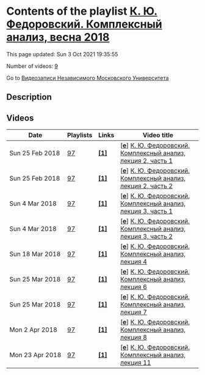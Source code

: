 # Contents of the playlist [К. Ю. Федоровский. Комплексный анализ, весна 2018](https://www.youtube.com/playlist?list=PLp9ABVh6_x4H2TM7q2f-Lv4QDUuflxwR-)

This page updated: Sun 3 Oct 2021 19:35:55

Number of videos: [9](#videos)

Go to [Видеозаписи Независимого Московского Университета](../README.md)

## Description



## Videos

|Date|Playlists|Links|Video title|
|---|---|---|---|
| Sun&nbsp;25&nbsp;Feb&nbsp;2018 | [97](../playlists/97 "К. Ю. Федоровский. Комплексный анализ, весна 2018") | [**[1]**](http://ium.mccme.ru/s18/Complex_Analysis_2018.pdf) | [[**e**](https://studio.youtube.com/video/fauIoWo-9ko/edit "Edit")] [К. Ю. Федоровский. Комплексный анализ, лекция 2, часть 1](https://www.youtube.com/watch?v=fauIoWo-9ko&list=PLp9ABVh6_x4H2TM7q2f-Lv4QDUuflxwR- "Спецкурс НМУ.&#013;16 февраля 2018 г. 17:30, НМУ 310 (Москва, Большой Власьевский пер., 11)&#013;http://ium.mccme.ru/s18/Complex&#95;Analysis&#95;2018.pdf") |
| Sun&nbsp;25&nbsp;Feb&nbsp;2018 | [97](../playlists/97 "К. Ю. Федоровский. Комплексный анализ, весна 2018") | [**[1]**](http://ium.mccme.ru/s18/Complex_Analysis_2018.pdf) | [[**e**](https://studio.youtube.com/video/xZLV951B0o4/edit "Edit")] [К. Ю. Федоровский. Комплексный анализ, лекция 2, часть 2](https://www.youtube.com/watch?v=xZLV951B0o4&list=PLp9ABVh6_x4H2TM7q2f-Lv4QDUuflxwR- "Спецкурс НМУ.&#013;16 февраля 2018 г. 17:30, НМУ 310 (Москва, Большой Власьевский пер., 11)&#013;http://ium.mccme.ru/s18/Complex&#95;Analysis&#95;2018.pdf") |
| Sun&nbsp;4&nbsp;Mar&nbsp;2018 | [97](../playlists/97 "К. Ю. Федоровский. Комплексный анализ, весна 2018") | [**[1]**](http://ium.mccme.ru/s18/Complex_Analysis_2018.pdf) | [[**e**](https://studio.youtube.com/video/PEKV9Z3yndQ/edit "Edit")] [К. Ю. Федоровский. Комплексный анализ, лекция 3, часть 1](https://www.youtube.com/watch?v=PEKV9Z3yndQ&list=PLp9ABVh6_x4H2TM7q2f-Lv4QDUuflxwR- "Спецкурс НМУ.&#013;23 февраля 2018 г. 17:30, НМУ 310 (Москва, Большой Власьевский пер., 11)&#013;http://ium.mccme.ru/s18/Complex&#95;Analysis&#95;2018.pdf") |
| Sun&nbsp;4&nbsp;Mar&nbsp;2018 | [97](../playlists/97 "К. Ю. Федоровский. Комплексный анализ, весна 2018") | [**[1]**](http://ium.mccme.ru/s18/Complex_Analysis_2018.pdf) | [[**e**](https://studio.youtube.com/video/tBYzgBWYF-0/edit "Edit")] [К. Ю. Федоровский. Комплексный анализ, лекция 3, часть 2](https://www.youtube.com/watch?v=tBYzgBWYF-0&list=PLp9ABVh6_x4H2TM7q2f-Lv4QDUuflxwR- "Спецкурс НМУ.&#013;23 февраля 2018 г. 17:30, НМУ 310 (Москва, Большой Власьевский пер., 11)&#013;http://ium.mccme.ru/s18/Complex&#95;Analysis&#95;2018.pdf") |
| Sun&nbsp;18&nbsp;Mar&nbsp;2018 | [97](../playlists/97 "К. Ю. Федоровский. Комплексный анализ, весна 2018") | [**[1]**](http://ium.mccme.ru/s18/Complex_Analysis_2018.pdf) | [[**e**](https://studio.youtube.com/video/vmuNqdRS7Qk/edit "Edit")] [К. Ю. Федоровский. Комплексный анализ, лекция 4](https://www.youtube.com/watch?v=vmuNqdRS7Qk&list=PLp9ABVh6_x4H2TM7q2f-Lv4QDUuflxwR- "Спецкурс НМУ.&#013;2 марта 2018 г. 17:30, НМУ 310 (Москва, Большой Власьевский пер., 11)&#013;http://ium.mccme.ru/s18/Complex&#95;Analysis&#95;2018.pdf") |
| Sun&nbsp;25&nbsp;Mar&nbsp;2018 | [97](../playlists/97 "К. Ю. Федоровский. Комплексный анализ, весна 2018") | [**[1]**](http://ium.mccme.ru/s18/Complex_Analysis_2018.pdf) | [[**e**](https://studio.youtube.com/video/69ZoxKePYSc/edit "Edit")] [К. Ю. Федоровский. Комплексный анализ, лекция 6](https://www.youtube.com/watch?v=69ZoxKePYSc&list=PLp9ABVh6_x4H2TM7q2f-Lv4QDUuflxwR- "Спецкурс НМУ.&#013;16 марта 2018 г. 17:30, НМУ 310 (Москва, Большой Власьевский пер., 11)&#013;http://ium.mccme.ru/s18/Complex&#95;Analysis&#95;2018.pdf") |
| Sun&nbsp;25&nbsp;Mar&nbsp;2018 | [97](../playlists/97 "К. Ю. Федоровский. Комплексный анализ, весна 2018") | [**[1]**](http://ium.mccme.ru/s18/Complex_Analysis_2018.pdf) | [[**e**](https://studio.youtube.com/video/mJ4p84nwSak/edit "Edit")] [К. Ю. Федоровский. Комплексный анализ, лекция 7](https://www.youtube.com/watch?v=mJ4p84nwSak&list=PLp9ABVh6_x4H2TM7q2f-Lv4QDUuflxwR- "Спецкурс НМУ.&#013;23 марта 2018 г. 17:30, НМУ 310 (Москва, Большой Власьевский пер., 11)&#013;http://ium.mccme.ru/s18/Complex&#95;Analysis&#95;2018.pdf") |
| Mon&nbsp;2&nbsp;Apr&nbsp;2018 | [97](../playlists/97 "К. Ю. Федоровский. Комплексный анализ, весна 2018") | [**[1]**](http://ium.mccme.ru/s18/Complex_Analysis_2018.pdf) | [[**e**](https://studio.youtube.com/video/iyst82k2L-Q/edit "Edit")] [К. Ю. Федоровский. Комплексный анализ, лекция 8](https://www.youtube.com/watch?v=iyst82k2L-Q&list=PLp9ABVh6_x4H2TM7q2f-Lv4QDUuflxwR- "Спецкурс НМУ.&#013;30 марта 2018 г. 17:30, НМУ 310 (Москва, Большой Власьевский пер., 11)&#013;http://ium.mccme.ru/s18/Complex&#95;Analysis&#95;2018.pdf") |
| Mon&nbsp;23&nbsp;Apr&nbsp;2018 | [97](../playlists/97 "К. Ю. Федоровский. Комплексный анализ, весна 2018") | [**[1]**](http://ium.mccme.ru/s18/Complex_Analysis_2018.pdf) | [[**e**](https://studio.youtube.com/video/Lh2UyIybkq0/edit "Edit")] [К. Ю. Федоровский. Комплексный анализ, лекция 11](https://www.youtube.com/watch?v=Lh2UyIybkq0&list=PLp9ABVh6_x4H2TM7q2f-Lv4QDUuflxwR- "Спецкурс НМУ.&#013;20 апреля 2018 г. 17:30, НМУ 310 (Москва, Большой Власьевский пер., 11)&#013;http://ium.mccme.ru/s18/Complex&#95;Analysis&#95;2018.pdf") |
